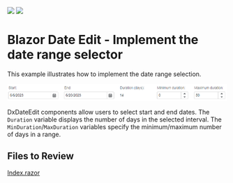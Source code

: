 <!-- default badges list -->
[![](https://img.shields.io/badge/Open_in_DevExpress_Support_Center-FF7200?style=flat-square&logo=DevExpress&logoColor=white)](https://supportcenter.devexpress.com/ticket/details/T809157)
[![](https://img.shields.io/badge/📖_How_to_use_DevExpress_Examples-e9f6fc?style=flat-square)](https://docs.devexpress.com/GeneralInformation/403183)
<!-- default badges end -->

# Blazor Date Edit - Implement the date range selector

This example illustrates how to implement the date range selection.

![Date range selector](/result.png)

DxDateEdit components allow users to select start and end dates. The `Duration` variable displays the number of days in the selected interval. The `MinDuration`/`MaxDuration` variables specify the minimum/maximum number of days in a range.

## Files to Review

[Index.razor](./CS/DateRangePicker/Pages/Index.razor)

